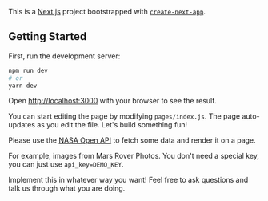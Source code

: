 This is a [Next.js](https://nextjs.org/) project bootstrapped with [`create-next-app`](https://github.com/vercel/next.js/tree/canary/packages/create-next-app).

## Getting Started

First, run the development server:

```bash
npm run dev
# or
yarn dev
```

Open [http://localhost:3000](http://localhost:3000) with your browser to see the result.

You can start editing the page by modifying `pages/index.js`. The page auto-updates as you edit the file.
Let's build something fun!

Please use the [NASA Open API](https://api.nasa.gov/) to fetch some data and render it on a page.

For example, images from Mars Rover Photos. You don't need a special key, you can just use `api_key=DEMO_KEY`.

Implement this in whatever way you want! Feel free to ask questions and talk us through what you are doing.
